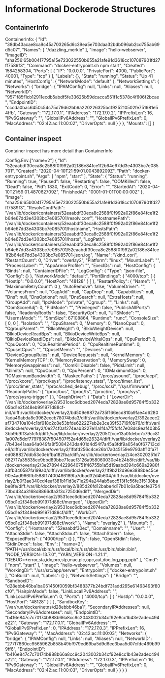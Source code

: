 # Informational Dockerode Structures

## ContainerInfo

ContainerInfo:
  {
    "Id": "38db43acae8ca9c45a703265d6c39ea5e703daa32bdb096ab2cd755ab69d5c07",
    "Names": [
      "/dazzling_merkle"
    ],
    "Image": "hello-webserver",
    "ImageID": "sha256:65b00417795a15e723022550b655a21afe91d3618cc107087901fd27ff7589f3",
    "Command": "docker-entrypoint.sh npm start",
    "Created": 1584258304,
    "Ports": [
      {
        "IP": "0.0.0.0",
        "PrivatePort": 4000,
        "PublicPort": 40001,
        "Type": "tcp"
      }
    ],
    "Labels": {},
    "State": "running",
    "Status": "Up 41 minutes",
    "HostConfig": {
      "NetworkMode": "default"
    },
    "NetworkSettings": {
      "Networks": {
        "bridge": {
          "IPAMConfig": null,
          "Links": null,
          "Aliases": null,
          "NetworkID": "9571f85f1cb12911ecdb5abdf5fe33625b59dcacca551f1c5378c4f606f2bcae",
          "EndpointID": "cccda0bac6450c54c75d79d62bb9a220226325bc1925210502fe751981e54ffb",
          "Gateway": "172.17.0.1",
          "IPAddress": "172.17.0.2",
          "IPPrefixLen": 16,
          "IPv6Gateway": "",
          "GlobalIPv6Address": "",
          "GlobalIPv6PrefixLen": 0,
          "MacAddress": "02:42:ac:11:00:02",
          "DriverOpts": null
        }
      }
    },
    "Mounts": []
  }

## Container inspect

Container inspect has more detail than ContainerInfo

.Config.Env:["name=2"]
{
  "Id": "52eaabdf30eca8c2588f0f992a02f86e84fce1f2b64e67dd3e4303bc7e085701",
  "Created": "2020-04-10T21:59:01.004389209Z",
  "Path": "docker-entrypoint.sh",
  "Args": [
    "npm",
    "start"
  ],
  "State": {
    "Status": "running",
    "Running": true,
    "Paused": false,
    "Restarting": false,
    "OOMKilled": false,
    "Dead": false,
    "Pid": 1830,
    "ExitCode": 0,
    "Error": "",
    "StartedAt": "2020-04-10T21:59:01.487062709Z",
    "FinishedAt": "0001-01-01T00:00:00Z"
  },
  "Image": "sha256:65b00417795a15e723022550b655a21afe91d3618cc107087901fd27ff7589f3",
  "ResolvConfPath": "/var/lib/docker/containers/52eaabdf30eca8c2588f0f992a02f86e84fce1f2b64e67dd3e4303bc7e085701/resolv.conf",
  "HostnamePath": "/var/lib/docker/containers/52eaabdf30eca8c2588f0f992a02f86e84fce1f2b64e67dd3e4303bc7e085701/hostname",
  "HostsPath": "/var/lib/docker/containers/52eaabdf30eca8c2588f0f992a02f86e84fce1f2b64e67dd3e4303bc7e085701/hosts",
  "LogPath": "/var/lib/docker/containers/52eaabdf30eca8c2588f0f992a02f86e84fce1f2b64e67dd3e4303bc7e085701/52eaabdf30eca8c2588f0f992a02f86e84fce1f2b64e67dd3e4303bc7e085701-json.log",
  "Name": "/kind_cori",
  "RestartCount": 0,
  "Driver": "overlay2",
  "Platform": "linux",
  "MountLabel": "",
  "ProcessLabel": "",
  "AppArmorProfile": "",
  "ExecIDs": null,
  "HostConfig": {
    "Binds": null,
    "ContainerIDFile": "",
    "LogConfig": {
      "Type": "json-file",
      "Config": {}
    },
    "NetworkMode": "default",
    "PortBindings": {
      "4000/tcp": [
        {
          "HostIp": "0.0.0.0",
          "HostPort": "48128"
        }
      ]
    },
    "RestartPolicy": {
      "Name": "",
      "MaximumRetryCount": 0
    },
    "AutoRemove": false,
    "VolumeDriver": "",
    "VolumesFrom": null,
    "CapAdd": null,
    "CapDrop": null,
    "Capabilities": null,
    "Dns": null,
    "DnsOptions": null,
    "DnsSearch": null,
    "ExtraHosts": null,
    "GroupAdd": null,
    "IpcMode": "private",
    "Cgroup": "",
    "Links": null,
    "OomScoreAdj": 0,
    "PidMode": "",
    "Privileged": false,
    "PublishAllPorts": false,
    "ReadonlyRootfs": false,
    "SecurityOpt": null,
    "UTSMode": "",
    "UsernsMode": "",
    "ShmSize": 67108864,
    "Runtime": "runc",
    "ConsoleSize": [
      0,
      0
    ],
    "Isolation": "",
    "CpuShares": 0,
    "Memory": 0,
    "NanoCpus": 0,
    "CgroupParent": "",
    "BlkioWeight": 0,
    "BlkioWeightDevice": null,
    "BlkioDeviceReadBps": null,
    "BlkioDeviceWriteBps": null,
    "BlkioDeviceReadIOps": null,
    "BlkioDeviceWriteIOps": null,
    "CpuPeriod": 0,
    "CpuQuota": 0,
    "CpuRealtimePeriod": 0,
    "CpuRealtimeRuntime": 0,
    "CpusetCpus": "",
    "CpusetMems": "",
    "Devices": null,
    "DeviceCgroupRules": null,
    "DeviceRequests": null,
    "KernelMemory": 0,
    "KernelMemoryTCP": 0,
    "MemoryReservation": 0,
    "MemorySwap": 0,
    "MemorySwappiness": null,
    "OomKillDisable": false,
    "PidsLimit": null,
    "Ulimits": null,
    "CpuCount": 0,
    "CpuPercent": 0,
    "IOMaximumIOps": 0,
    "IOMaximumBandwidth": 0,
    "MaskedPaths": [
      "/proc/asound",
      "/proc/acpi",
      "/proc/kcore",
      "/proc/keys",
      "/proc/latency_stats",
      "/proc/timer_list",
      "/proc/timer_stats",
      "/proc/sched_debug",
      "/proc/scsi",
      "/sys/firmware"
    ],
    "ReadonlyPaths": [
      "/proc/bus",
      "/proc/fs",
      "/proc/irq",
      "/proc/sys",
      "/proc/sysrq-trigger"
    ]
  },
  "GraphDriver": {
    "Data": {
      "LowerDir": "/var/lib/docker/overlay2/9531cec6dbbed2074eda72828ae8d95784f5b33205bd1e2f348eb991971d88cf-init/diff:/var/lib/docker/overlay2/bd509e9872a735f166ecd810a9fae4d62807ada49abda8e3962eecb78074bda3/diff:/var/lib/docker/overlay2/392aeec2af734710a104c1bf918c2c8e53bfde622227eb2e3ce39f53719f0b76/diff:/var/lib/docker/overlay2/0e274f0af274eab3227e11a1f4a7f5fdf47e08dc8eaf403b53bb9b9ff3a5fc1d/diff:/var/lib/docker/overlay2/205f2cce13a0fdebc7c79cc811a007d5dcf77978387f504507f52a4d65e26324/diff:/var/lib/docker/overlay2/7b43e41aaa64a049fa8f5084243da401d4d54f7a45a3fdf9a054a0f67713cde9/diff:/var/lib/docker/overlay2/1fbfd256c4ce26b17a045159e9793aff10fa71ed088827ddb53c0ebfba182fba/diff:/var/lib/docker/overlay2/4ce3020251d7082717a35835ee9bbd89bbe71eaef3126a958060030e4b24b8fc/diff:/var/lib/docker/overlay2/3e278944229640751f46755b1a5d19aabd394c669a2980fa3fb340587fa199a0/diff:/var/lib/docker/overlay2/1f9b212d96e3888be45ce90e4ad966ffbf588f17400486189fa7dbad32d4b604/diff:/var/lib/docker/overlay2/b0f3ae340cd4eaf381b1f1d3e71e294a244ab5acc513f1c56fe315138babe8fe/diff:/var/lib/docker/overlay2/885d26fd12babe4d17b01c6a5bacfe375473bd434a3168d8866dfa3f3c7250d6/diff",
      "MergedDir": "/var/lib/docker/overlay2/9531cec6dbbed2074eda72828ae8d95784f5b33205bd1e2f348eb991971d88cf/merged",
      "UpperDir": "/var/lib/docker/overlay2/9531cec6dbbed2074eda72828ae8d95784f5b33205bd1e2f348eb991971d88cf/diff",
      "WorkDir": "/var/lib/docker/overlay2/9531cec6dbbed2074eda72828ae8d95784f5b33205bd1e2f348eb991971d88cf/work"
    },
    "Name": "overlay2"
  },
  "Mounts": [],
  "Config": {
    "Hostname": "52eaabdf30ec",
    "Domainname": "",
    "User": "",
    "AttachStdin": false,
    "AttachStdout": false,
    "AttachStderr": false,
    "ExposedPorts": {
      "4000/tcp": {}
    },
    "Tty": false,
    "OpenStdin": false,
    "StdinOnce": false,
    "Env": [
      "name=2",
      "PATH=/usr/local/sbin:/usr/local/bin:/usr/sbin:/usr/bin:/sbin:/bin",
      "NODE_VERSION=13.7.0",
      "YARN_VERSION=1.21.1",
      "DEBUG=*error,sta,idx,pro,stp,mac,plc,opc,aut,doc,log,ppg,ppb"
    ],
    "Cmd": [
      "npm",
      "start"
    ],
    "Image": "hello-webserver",
    "Volumes": null,
    "WorkingDir": "/usr/src/app/server",
    "Entrypoint": [
      "docker-entrypoint.sh"
    ],
    "OnBuild": null,
    "Labels": {}
  },
  "NetworkSettings": {
    "Bridge": "",
    "SandboxID": "d28ebbb46ba1ba051450f0059bf3488377b24bdf731add295e61463493f80cf0",
    "HairpinMode": false,
    "LinkLocalIPv6Address": "",
    "LinkLocalIPv6PrefixLen": 0,
    "Ports": {
      "4000/tcp": [
        {
          "HostIp": "0.0.0.0",
          "HostPort": "48128"
        }
      ]
    },
    "SandboxKey": "/var/run/docker/netns/d28ebbb46ba1",
    "SecondaryIPAddresses": null,
    "SecondaryIPv6Addresses": null,
    "EndpointID": "b416e847c7c70174b888b66a8cc9c2043002b34cf92e8cc1b43e2adec494a221",
    "Gateway": "172.17.0.1",
    "GlobalIPv6Address": "",
    "GlobalIPv6PrefixLen": 0,
    "IPAddress": "172.17.0.3",
    "IPPrefixLen": 16,
    "IPv6Gateway": "",
    "MacAddress": "02:42:ac:11:00:03",
    "Networks": {
      "bridge": {
        "IPAMConfig": null,
        "Links": null,
        "Aliases": null,
        "NetworkID": "277f7860cc9565962b858b49bf979ed69ba5d9d6ee3baa5d07cfdc469b999ff6",
        "EndpointID": "b416e847c7c70174b888b66a8cc9c2043002b34cf92e8cc1b43e2adec494a221",
        "Gateway": "172.17.0.1",
        "IPAddress": "172.17.0.3",
        "IPPrefixLen": 16,
        "IPv6Gateway": "",
        "GlobalIPv6Address": "",
        "GlobalIPv6PrefixLen": 0,
        "MacAddress": "02:42:ac:11:00:03",
        "DriverOpts": null
      }
    }
  }
}